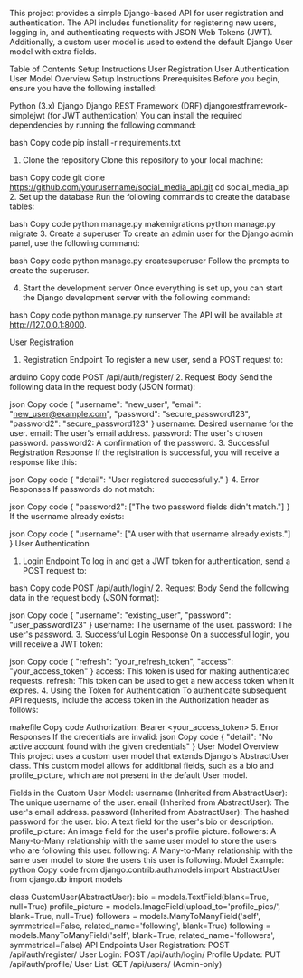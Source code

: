 This project provides a simple Django-based API for user registration and authentication. The API includes functionality for registering new users, logging in, and authenticating requests with JSON Web Tokens (JWT). Additionally, a custom user model is used to extend the default Django User model with extra fields.

Table of Contents
Setup Instructions
User Registration
User Authentication
User Model Overview
Setup Instructions
Prerequisites
Before you begin, ensure you have the following installed:

Python (3.x)
Django
Django REST Framework (DRF)
djangorestframework-simplejwt (for JWT authentication)
You can install the required dependencies by running the following command:

bash
Copy code
pip install -r requirements.txt
1. Clone the repository
Clone this repository to your local machine:

bash
Copy code
git clone https://github.com/yourusername/social_media_api.git
cd social_media_api
2. Set up the database
Run the following commands to create the database tables:

bash
Copy code
python manage.py makemigrations
python manage.py migrate
3. Create a superuser
To create an admin user for the Django admin panel, use the following command:

bash
Copy code
python manage.py createsuperuser
Follow the prompts to create the superuser.

4. Start the development server
Once everything is set up, you can start the Django development server with the following command:

bash
Copy code
python manage.py runserver
The API will be available at http://127.0.0.1:8000.

User Registration
1. Registration Endpoint
To register a new user, send a POST request to:

arduino
Copy code
POST /api/auth/register/
2. Request Body
Send the following data in the request body (JSON format):

json
Copy code
{
    "username": "new_user",
    "email": "new_user@example.com",
    "password": "secure_password123",
    "password2": "secure_password123"
}
username: Desired username for the user.
email: The user's email address.
password: The user's chosen password.
password2: A confirmation of the password.
3. Successful Registration Response
If the registration is successful, you will receive a response like this:

json
Copy code
{
    "detail": "User registered successfully."
}
4. Error Responses
If passwords do not match:

json
Copy code
{
    "password2": ["The two password fields didn't match."]
}
If the username already exists:

json
Copy code
{
    "username": ["A user with that username already exists."]
}
User Authentication
1. Login Endpoint
To log in and get a JWT token for authentication, send a POST request to:

bash
Copy code
POST /api/auth/login/
2. Request Body
Send the following data in the request body (JSON format):

json
Copy code
{
    "username": "existing_user",
    "password": "user_password123"
}
username: The username of the user.
password: The user's password.
3. Successful Login Response
On a successful login, you will receive a JWT token:

json
Copy code
{
    "refresh": "your_refresh_token",
    "access": "your_access_token"
}
access: This token is used for making authenticated requests.
refresh: This token can be used to get a new access token when it expires.
4. Using the Token for Authentication
To authenticate subsequent API requests, include the access token in the Authorization header as follows:

makefile
Copy code
Authorization: Bearer <your_access_token>
5. Error Responses
If the credentials are invalid:
json
Copy code
{
    "detail": "No active account found with the given credentials"
}
User Model Overview
This project uses a custom user model that extends Django's AbstractUser class. This custom model allows for additional fields, such as a bio and profile_picture, which are not present in the default User model.

Fields in the Custom User Model:
username (Inherited from AbstractUser): The unique username of the user.
email (Inherited from AbstractUser): The user's email address.
password (Inherited from AbstractUser): The hashed password for the user.
bio: A text field for the user's bio or description.
profile_picture: An image field for the user's profile picture.
followers: A Many-to-Many relationship with the same user model to store the users who are following this user.
following: A Many-to-Many relationship with the same user model to store the users this user is following.
Model Example:
python
Copy code
from django.contrib.auth.models import AbstractUser
from django.db import models

class CustomUser(AbstractUser):
    bio = models.TextField(blank=True, null=True)
    profile_picture = models.ImageField(upload_to='profile_pics/', blank=True, null=True)
    followers = models.ManyToManyField('self', symmetrical=False, related_name='following', blank=True)
    following = models.ManyToManyField('self', blank=True, related_name='followers', symmetrical=False)
API Endpoints
User Registration: POST /api/auth/register/
User Login: POST /api/auth/login/
Profile Update: PUT /api/auth/profile/
User List: GET /api/users/ (Admin-only)
